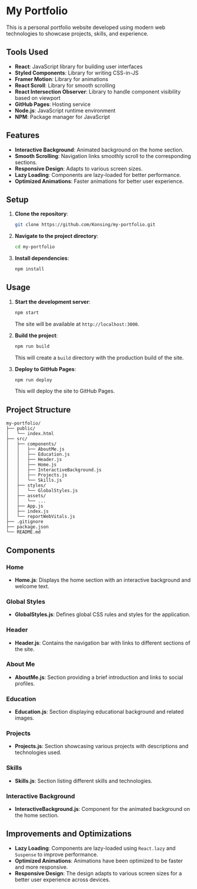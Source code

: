 # My Portfolio

This is a personal portfolio website developed using modern web technologies to showcase projects, skills, and experience.

## Tools Used

- **React**: JavaScript library for building user interfaces
- **Styled Components**: Library for writing CSS-in-JS
- **Framer Motion**: Library for animations
- **React Scroll**: Library for smooth scrolling
- **React Intersection Observer**: Library to handle component visibility based on viewport
- **GitHub Pages**: Hosting service
- **Node.js**: JavaScript runtime environment
- **NPM**: Package manager for JavaScript

## Features

- **Interactive Background**: Animated background on the home section.
- **Smooth Scrolling**: Navigation links smoothly scroll to the corresponding sections.
- **Responsive Design**: Adapts to various screen sizes.
- **Lazy Loading**: Components are lazy-loaded for better performance.
- **Optimized Animations**: Faster animations for better user experience.

## Setup

1. **Clone the repository**:
   ```sh
   git clone https://github.com/Konsing/my-portfolio.git
   ```
2. **Navigate to the project directory**:
   ```sh
   cd my-portfolio
   ```
3. **Install dependencies**:
   ```sh
   npm install
   ```

## Usage

1. **Start the development server**:
   ```sh
   npm start
   ```
   The site will be available at `http://localhost:3000`.

2. **Build the project**:
   ```sh
   npm run build
   ```
   This will create a `build` directory with the production build of the site.

3. **Deploy to GitHub Pages**:
   ```sh
   npm run deploy
   ```
   This will deploy the site to GitHub Pages.

## Project Structure

```
my-portfolio/
├── public/
│   └── index.html
├── src/
│   ├── components/
│   │   ├── AboutMe.js
│   │   ├── Education.js
│   │   ├── Header.js
│   │   ├── Home.js
│   │   ├── InteractiveBackground.js
│   │   ├── Projects.js
│   │   └── Skills.js
│   ├── styles/
│   │   └── GlobalStyles.js
│   ├── assets/
│   │   └── ...
│   ├── App.js
│   ├── index.js
│   └── reportWebVitals.js
├── .gitignore
├── package.json
└── README.md
```

## Components

### Home

- **Home.js**: Displays the home section with an interactive background and welcome text.

### Global Styles

- **GlobalStyles.js**: Defines global CSS rules and styles for the application.

### Header

- **Header.js**: Contains the navigation bar with links to different sections of the site.

### About Me

- **AboutMe.js**: Section providing a brief introduction and links to social profiles.

### Education

- **Education.js**: Section displaying educational background and related images.

### Projects

- **Projects.js**: Section showcasing various projects with descriptions and technologies used.

### Skills

- **Skills.js**: Section listing different skills and technologies.

### Interactive Background

- **InteractiveBackground.js**: Component for the animated background on the home section.

## Improvements and Optimizations

- **Lazy Loading**: Components are lazy-loaded using `React.lazy` and `Suspense` to improve performance.
- **Optimized Animations**: Animations have been optimized to be faster and more responsive.
- **Responsive Design**: The design adapts to various screen sizes for a better user experience across devices.